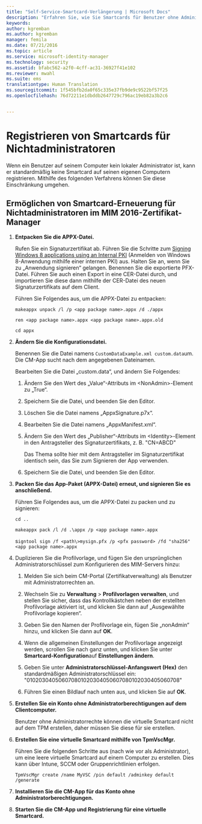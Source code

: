 ```yaml
---
title: "Self-Service-Smartcard-Verlängerung | Microsoft Docs"
description: "Erfahren Sie, wie Sie Smartcards für Benutzer ohne Administratorrechte auf ihren Computern registrieren können, damit diese den Zertifikat-Manager verwenden können."
keywords: 
author: kgremban
ms.author: kgremban
manager: femila
ms.date: 07/21/2016
ms.topic: article
ms.service: microsoft-identity-manager
ms.technology: security
ms.assetid: bfabc562-a2f0-4cff-ac31-36927f41e102
ms.reviewer: mwahl
ms.suite: ems
translationtype: Human Translation
ms.sourcegitcommit: 1f545bfb2da0f65c335e37fb9de9c9522bf57f25
ms.openlocfilehash: 76d72211e1dbddb2647729c796ac19eb82a3b2c6


---
```


# <a name="enroll-smart-cards-for-nonadministrators"></a>Registrieren von Smartcards für Nichtadministratoren
Wenn ein Benutzer auf seinem Computer kein lokaler Administrator ist, kann er standardmäßig keine Smartcard auf seinen eigenen Computern registrieren. Mithilfe des folgenden Verfahrens können Sie diese Einschränkung umgehen.

## <a name="enabling-smart-card-renewal-for-nonadmins-in-mim-2016-certificate-manager"></a>Ermöglichen von Smartcard-Erneuerung für Nichtadministratoren im MIM 2016-Zertifikat-Manager

1.  **Entpacken Sie die APPX-Datei.**

    Rufen Sie ein Signaturzertifikat ab. Führen Sie die Schritte zum [Signing Windows 8 applications using an Internal PKI](http://blogs.technet.com/b/deploymentguys/archive/2013/06/14/signing-windows-8-applications-using-an-internal-pki.aspx) (Anmelden von Windows 8-Anwendung mithilfe einer internen PKI) aus. Halten Sie an, wenn Sie zu „Anwendung signieren“ gelangen. Benennen Sie die exportierte PFX-Datei. Führen Sie auch einen Export in eine CER-Datei durch, und importieren Sie diese dann mithilfe der CER-Datei des neuen Signaturzertifikats auf dem Client.

    Führen Sie Folgendes aus, um die APPX-Datei zu entpacken:

    `makeappx unpack /l /p <app package name>.appx /d ./appx`

    `ren <app package name>.appx <app package name>.appx.old`

    `cd appx`

2.  **Ändern Sie die Konfigurationsdatei.**

    Benennen Sie die Datei namens `CustomDataExample.xml custom.data`um. Die CM-App sucht nach dem angegebenen Dateinamen.

    Bearbeiten Sie die Datei „custom.data“, und ändern Sie Folgendes:

    1.  Ändern Sie den Wert des „Value“-Attributs im &lt;NonAdmin&gt;-Element zu „True“.

    2.  Speichern Sie die Datei, und beenden Sie den Editor.

    3.  Löschen Sie die Datei namens „AppxSignature.p7x“.

    4.  Bearbeiten Sie die Datei namens „AppxManifest.xml“.

    5.  Ändern Sie den Wert des „Publisher“-Attributs im &lt;Identity&gt;-Element in den Antragsteller des Signaturzertifikats, z. B. "CN=ABCD"

        Das Thema sollte hier mit dem Antragsteller im Signaturzertifikat identisch sein, das Sie zum Signieren der App verwenden.

    6.  Speichern Sie die Datei, und beenden Sie den Editor.

3.  **Packen Sie das App-Paket (APPX-Datei) erneut, und signieren Sie es anschließend.**

    Führen Sie Folgendes aus, um die APPX-Datei zu packen und zu signieren:

    `cd ..`

    `makeappx pack /l /d .\appx /p <app package name>.appx`

    s`igntool sign /f <path\>mysign.pfx /p <pfx password> /fd "sha256" <app package name>.appx`

4.  Duplizieren Sie die Profilvorlage, und fügen Sie den ursprünglichen Administratorschlüssel zum Konfigurieren des MIM-Servers hinzu:

    1.  Melden Sie sich beim CM-Portal (Zertifikatverwaltung) als Benutzer mit Administratorrechten an.

    2.  Wechseln Sie zu **Verwaltung** &gt; **Profilvorlagen verwalten**, und stellen Sie sicher, dass das Kontrollkästchen neben der erstellten Profilvorlage aktiviert ist, und klicken Sie dann auf „Ausgewählte Profilvorlage kopieren“.

    3.  Geben Sie den Namen der Profilvorlage ein, fügen Sie „nonAdmin“ hinzu, und klicken Sie dann auf **OK**.

    4.  Wenn die allgemeinen Einstellungen der Profilvorlage angezeigt werden, scrollen Sie nach ganz unten, und klicken Sie unter **Smartcard-Konfiguration**auf **Einstellungen ändern**.

    5.  Geben Sie unter **Administratorschlüssel-Anfangswert (Hex)** den standardmäßigen Administratorschlüssel ein: "010203040506070801020304050607080102030405060708"

    6.  Führen Sie einen Bildlauf nach unten aus, und klicken Sie auf **OK**.

5.  **Erstellen Sie ein Konto ohne Administratorberechtigungen auf dem Clientcomputer.**

    Benutzer ohne Administratorrechte können die virtuelle Smartcard nicht auf dem TPM erstellen, daher müssen Sie diese für sie erstellen.

6.  **Erstellen Sie eine virtuelle Smartcard mithilfe von TpmVscMgr.**

    Führen Sie die folgenden Schritte aus (nach wie vor als Administrator), um eine leere virtuelle Smartcard auf einem Computer zu erstellen. Dies kann über Intune, SCCM oder Gruppenrichtlinien erfolgen.

    `TpmVscMgr create /name MyVSC /pin default /adminkey default /generate`

7.  **Installieren Sie die CM-App für das Konto ohne Administratorberechtigungen.**

8.  **Starten Sie die CM-App und Registrierung für eine virtuelle Smartcard.**



<!--HONumber=Nov16_HO2-->


